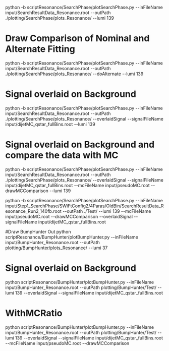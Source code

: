 python -b scriptResonance/SearchPhase/plotSearchPhase.py --inFileName input/SearchResultData_Resonance.root --outPath ./plotting/SearchPhase/plots_Resonance/ --lumi 139
# Draw Comparison of Nominal and Alternate Fitting
python -b scriptResonance/SearchPhase/plotSearchPhase.py --inFileName input/SearchResultData_Resonance.root --outPath ./plotting/SearchPhase/plots_Resonance/ --doAlternate --lumi 139
# Signal overlaid on Background
python -b scriptResonance/SearchPhase/plotSearchPhase.py --inFileName input/SearchResultData_Resonance.root --outPath ./plotting/SearchPhase/plots_Resonance/ --overlaidSignal --signalFileName input/dijetMC_qstar_fullBins.root --lumi 139
# Signal overlaid on Background and compare the data with MC
python -b scriptResonance/SearchPhase/plotSearchPhase.py --inFileName input/SearchResultData_Resonance.root --outPath ./plotting/SearchPhase/plots_Resonance/ --overlaidSignal --signalFileName input/dijetMC_qstar_fullBins.root --mcFileName input/pseudoMC.root --drawMCComparison --lumi 139

python -b scriptResonance/SearchPhase/plotSearchPhase.py --inFileName input/Step1_SearchPhase/SWiFtConfig2/4Paras/OldBin/SearchResultData_Resonance_Run2_140fb.root --outPath ./Test/ --lumi 139 --mcFileName input/pseudoMC.root --drawMCComparison --overlaidSignal --signalFileName input/dijetMC_qstar_fullBins.root

#Draw BumpHunter Out
python scriptResonance/BumpHunter/plotBumpHunter.py --inFileName input/BumpHunter_Resonance.root --outPath plotting/BumpHunter/plots_Resonance/ --lumi 37
# Signal overlaid on Background
python scriptResonance/BumpHunter/plotBumpHunter.py --inFileName input/BumpHunter_Resonance.root --outPath plotting/BumpHunter/Test/ --lumi 139 --overlaidSignal --signalFileName input/dijetMC_qstar_fullBins.root
# WithMCRatio
python scriptResonance/BumpHunter/plotBumpHunter.py --inFileName input/BumpHunter_Resonance.root --outPath plotting/BumpHunter/Test/ --lumi 139 --overlaidSignal --signalFileName input/dijetMC_qstar_fullBins.root --mcFileName input/pseudoMC.root --drawMCComparison
